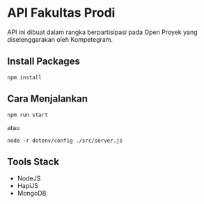 # API Fakultas Prodi
API ini dibuat dalam rangka berpartisipasi pada Open Proyek yang diselenggarakan oleh Kompetegram.

## Install Packages
```
npm install
```

## Cara Menjalankan
```
npm run start
```
atau 
```
node -r dotenv/config ./src/server.js
```

## Tools Stack
- NodeJS
- HapiJS
- MongoDB